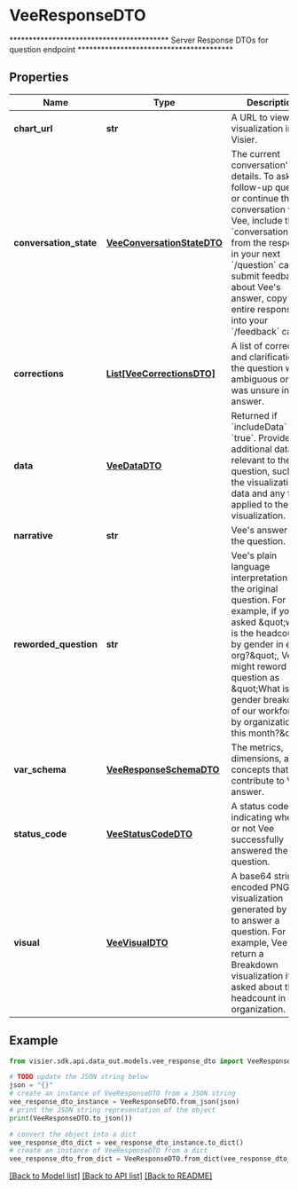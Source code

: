 # VeeResponseDTO

*****************************************  Server Response DTOs for question endpoint ****************************************

## Properties

Name | Type | Description | Notes
------------ | ------------- | ------------- | -------------
**chart_url** | **str** | A URL to view the visualization in Visier. | [optional] 
**conversation_state** | [**VeeConversationStateDTO**](VeeConversationStateDTO.md) | The current conversation&#39;s details. To ask a follow-up question or continue the conversation with Vee, include the &#x60;conversationState&#x60; from the response in your next &#x60;/question&#x60; call. To submit feedback about Vee&#39;s answer, copy the entire response into your &#x60;/feedback&#x60; call. | [optional] 
**corrections** | [**List[VeeCorrectionsDTO]**](VeeCorrectionsDTO.md) | A list of corrections and clarifications if the question was ambiguous or Vee was unsure in the answer. | [optional] 
**data** | [**VeeDataDTO**](VeeDataDTO.md) | Returned if &#x60;includeData&#x60; is &#x60;true&#x60;. Provides additional data relevant to the question, such as the visualization data and any filters applied to the visualization. | [optional] 
**narrative** | **str** | Vee&#39;s answer to the question. | [optional] 
**reworded_question** | **str** | Vee&#39;s plain language interpretation of the original question. For example, if you asked \&quot;what is the headcount by gender in each org?\&quot;, Vee might reword the question as \&quot;What is the gender breakdown of our workforce by organization this month?\&quot;. | [optional] 
**var_schema** | [**VeeResponseSchemaDTO**](VeeResponseSchemaDTO.md) | The metrics, dimensions, and concepts that contribute to Vee&#39;s answer. | [optional] 
**status_code** | [**VeeStatusCodeDTO**](VeeStatusCodeDTO.md) | A status code indicating whether or not Vee successfully answered the question. | [optional] 
**visual** | [**VeeVisualDTO**](VeeVisualDTO.md) | A base64 string-encoded PNG of a visualization generated by Vee to answer a question. For example, Vee can return a Breakdown visualization if asked about the headcount in each organization. | [optional] 

## Example

```python
from visier.sdk.api.data_out.models.vee_response_dto import VeeResponseDTO

# TODO update the JSON string below
json = "{}"
# create an instance of VeeResponseDTO from a JSON string
vee_response_dto_instance = VeeResponseDTO.from_json(json)
# print the JSON string representation of the object
print(VeeResponseDTO.to_json())

# convert the object into a dict
vee_response_dto_dict = vee_response_dto_instance.to_dict()
# create an instance of VeeResponseDTO from a dict
vee_response_dto_from_dict = VeeResponseDTO.from_dict(vee_response_dto_dict)
```
[[Back to Model list]](../README.md#documentation-for-models) [[Back to API list]](../README.md#documentation-for-api-endpoints) [[Back to README]](../README.md)



